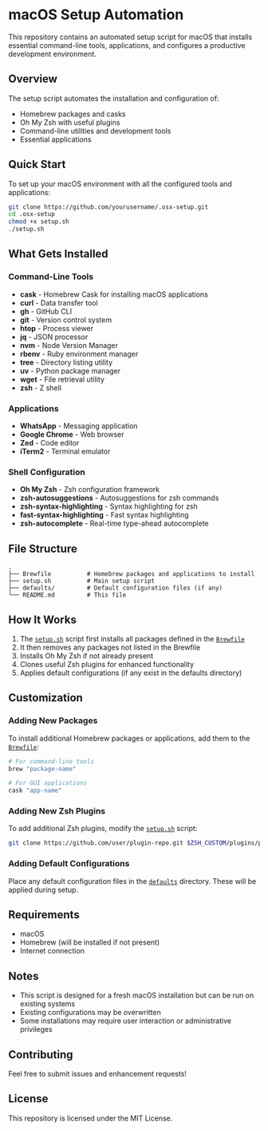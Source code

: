 # macOS Setup Automation

This repository contains an automated setup script for macOS that installs essential command-line tools, applications, and configures a productive development environment.

## Overview

The setup script automates the installation and configuration of:
- Homebrew packages and casks
- Oh My Zsh with useful plugins
- Command-line utilities and development tools
- Essential applications

## Quick Start

To set up your macOS environment with all the configured tools and applications:

```bash
git clone https://github.com/yourusername/.osx-setup.git
cd .osx-setup
chmod +x setup.sh
./setup.sh
```

## What Gets Installed

### Command-Line Tools
- **cask** - Homebrew Cask for installing macOS applications
- **curl** - Data transfer tool
- **gh** - GitHub CLI
- **git** - Version control system
- **htop** - Process viewer
- **jq** - JSON processor
- **nvm** - Node Version Manager
- **rbenv** - Ruby environment manager
- **tree** - Directory listing utility
- **uv** - Python package manager
- **wget** - File retrieval utility
- **zsh** - Z shell

### Applications
- **WhatsApp** - Messaging application
- **Google Chrome** - Web browser
- **Zed** - Code editor
- **iTerm2** - Terminal emulator

### Shell Configuration
- **Oh My Zsh** - Zsh configuration framework
- **zsh-autosuggestions** - Autosuggestions for zsh commands
- **zsh-syntax-highlighting** - Syntax highlighting for zsh
- **fast-syntax-highlighting** - Fast syntax highlighting
- **zsh-autocomplete** - Real-time type-ahead autocomplete

## File Structure

```
.
├── Brewfile          # Homebrew packages and applications to install
├── setup.sh          # Main setup script
├── defaults/         # Default configuration files (if any)
└── README.md         # This file
```

## How It Works

1. The [`setup.sh`](setup.sh:1) script first installs all packages defined in the [`Brewfile`](Brewfile:1)
2. It then removes any packages not listed in the Brewfile
3. Installs Oh My Zsh if not already present
4. Clones useful Zsh plugins for enhanced functionality
5. Applies default configurations (if any exist in the defaults directory)

## Customization

### Adding New Packages
To install additional Homebrew packages or applications, add them to the [`Brewfile`](Brewfile:1):

```ruby
# For command-line tools
brew "package-name"

# For GUI applications
cask "app-name"
```

### Adding New Zsh Plugins
To add additional Zsh plugins, modify the [`setup.sh`](setup.sh:10) script:

```bash
git clone https://github.com/user/plugin-repo.git $ZSH_CUSTOM/plugins/plugin-name
```

### Adding Default Configurations
Place any default configuration files in the [`defaults`](defaults) directory. These will be applied during setup.

## Requirements

- macOS
- Homebrew (will be installed if not present)
- Internet connection

## Notes

- This script is designed for a fresh macOS installation but can be run on existing systems
- Existing configurations may be overwritten
- Some installations may require user interaction or administrative privileges

## Contributing

Feel free to submit issues and enhancement requests!

## License

This repository is licensed under the MIT License.
